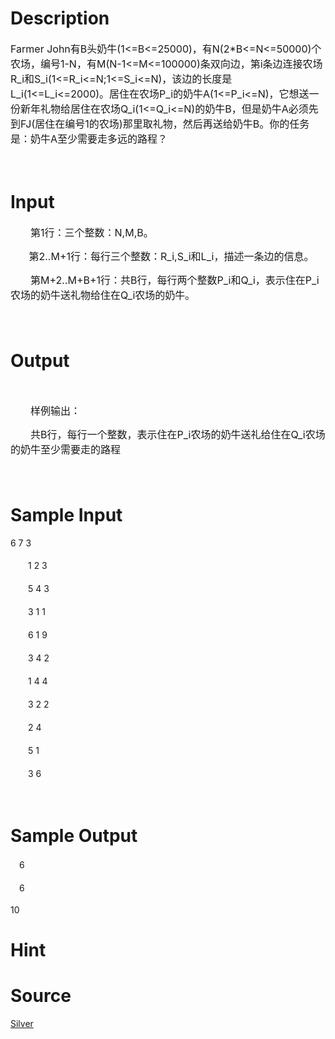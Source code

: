 
# Description

<div class="content"><p><span style="font-size: medium">Farmer John有B头奶牛(1&lt;=B&lt;=25000)，有N(2*B&lt;=N&lt;=50000)个农场，编号1-N，有M(N-1&lt;=M&lt;=100000)条双向边，第i条边连接农场R_i和S_i(1&lt;=R_i&lt;=N;1&lt;=S_i&lt;=N)，该边的长度是L_i(1&lt;=L_i&lt;=2000)。</span><span style="font-size: medium">居住在农场P_i的奶牛A(1&lt;=P_i&lt;=N)，它想送一份新年礼物给居住在农场Q_i(1&lt;=Q_i&lt;=N)的奶牛B，但是奶牛A必须先到FJ(居住在编号1的农场)那里取礼物，然后再送给奶牛B。你的任务是：奶牛A至少需要走多远的路程？</span></p>
<p><span style="font-size: medium"> </span><wbr/></p>
<p></p></div>

# Input

<div class="content"><p><span style="font-size: medium">　　第1行：三个整数：N,M,B。</span></p>
<p><span style="font-size: medium">   　第2..M+1行：每行三个整数：R_i,S_i和L_i，描述一条边的信息。</span></p>
<p><span style="font-size: medium">　　第M+2..M+B+1行：共B行，每行两个整数P_i和Q_i，表示住在P_i农场的奶牛送礼物给住在Q_i农场的奶牛。</span></p>
<p><span style="font-size: medium">　　</span></p></div>

# Output

<div class="content"><p><wbr/></p>
<p><span style="font-size: medium">　　样例输出：</span></p>
<p><span style="font-size: medium">　　共B行，每行一个整数，表示住在P_i农场的奶牛送礼给住在Q_i农场的奶牛至少需要走的路程</span></p>
<p><span style="font-size: medium">　</span></p></div>

# Sample Input

<div class="content"><span class="sampledata">6 7 3<br/>
<br/>
　　1 2 3<br/>
<br/>
　　5 4 3<br/>
<br/>
　　3 1 1<br/>
<br/>
　　6 1 9<br/>
<br/>
　　3 4 2<br/>
<br/>
　　1 4 4<br/>
<br/>
　　3 2 2<br/>
<br/>
　　2 4<br/>
<br/>
　　5 1<br/>
<br/>
　　3 6<br/>
<br/>
 <br/>
</span></div>

# Sample Output

<div class="content"><span class="sampledata">　6<br/>
<br/>
　6<br/>
<br/>
  10<br/>
</span></div>

# Hint

<div class="content"><p></p></div>

# Source

<div class="content"><p><a href="problemset.php?search=Silver">Silver</a></p></div>

